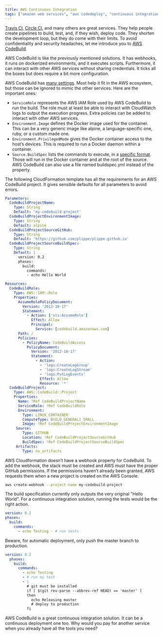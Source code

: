 ```yaml
---
title: AWS Continuous Integration
tags: ["amazon web services", "aws codedeploy", "continuous integration"]
---
```


[Travis CI](https://travis-ci.org/), [Circle CI](https://circleci.com/), and many others are great services. They help people create pipelines to build, test, and, if they wish, deploy code. They shorten the development loop, but they do come with their limits. To avoid confidentiality and security headaches, let me introduce you to [AWS CodeBuild](https://aws.amazon.com/codebuild/).

AWS CodeBuild is like the previously mentioned solutions. It has webhooks, it runs on dockerized environments, and it executes scripts. Furthermore, it can interact with other AWS services without sharing credentials. It ticks all the boxes but does require a bit more configuration.

AWS CodeBuild has [many settings](https://docs.aws.amazon.com/AWSCloudFormation/latest/UserGuide/aws-resource-codebuild-project.html). Most help it fit in the AWS ecosystem, but those can be ignored to mimic the other services. Here are the important ones:
- `ServiceRole` represents the AWS IAM Role used by AWS CodeBuild to run the build. The role must at least be able to interact with CloudWatch logs to output the execution progress. Extra policies can be added to interact with other AWS services.
- `Environment.Image` defines the Docker image used for the container. This can be a very generic image like alpine, a language-specific one, ruby, or a custom made one.
- `Environment.PrivilegedMode` gives the Docker container access to the host’s devices. This is required to run a Docker daemon within a container.
- `Source.BuildSpec` lists the commands to execute, in a [specific format](https://docs.aws.amazon.com/codebuild/latest/userguide/build-spec-ref.html). Those will run in the Docker container and at the root of the source. AWS CodeBuild can also use a file named buildspec.yml instead of the property.

The following CloudFormation template has all the requirements for an AWS CodeBuild project. It gives sensible defaults for all parameters to avoid errors.

```yaml
Parameters:
  CodeBuildProjectName:
    Type: String
    Default: 'my-codebuild-project'
  CodeBuildProjectEnvironmentImage:
    Type: String
    Default: alpine
  CodeBuildProjectSourceGitHub:
    Type: String
    Default: 'https://github.com/plippe/plippe.github.io'
  CodeBuildProjectSourceBuildSpec:
    Type: String
    Default: |
      version: 0.2
      phases:
        build:
          commands:
          - echo Hello World

Resources:
  CodeBuildRole:
    Type: AWS::IAM::Role
    Properties:
      AssumeRolePolicyDocument:
        Version: '2012-10-17'
        Statement:
          - Action: ['sts:AssumeRole']
            Effect: Allow
            Principal:
              Service: [codebuild.amazonaws.com]
      Path: /
      Policies:
        - PolicyName: CodeBuildAccess
          PolicyDocument:
            Version: '2012-10-17'
            Statement:
              - Action:
                - 'logs:CreateLogGroup'
                - 'logs:CreateLogStream'
                - 'logs:PutLogEvents'
                Effect: Allow
                Resource: '*'
  CodeBuildProject:
    Type: AWS::CodeBuild::Project
    Properties:
      Name: !Ref CodeBuildProjectName
      ServiceRole: !Ref CodeBuildRole
      Environment:
        Type: LINUX_CONTAINER
        ComputeType: BUILD_GENERAL1_SMALL
        Image: !Ref CodeBuildProjectEnvironmentImage
     Source:
        Type: GITHUB
        Location: !Ref CodeBuildProjectSourceGitHub
        BuildSpec: !Ref CodeBuildProjectSourceBuildSpec
     Artifacts:
        Type: no_artifacts
```

AWS Cloudformation doesn’t have a webhook property for CodeBuild. To add the webhook, the stack must be created and AWS must have the proper GitHub permissions. If the permissions haven’t already been granted, AWS requests them when a new project is created on the AWS Console.

```sh
aws create-webhook --project-name my-codebuild-project
```

The build specification currently only outputs the very original "Hello World". For a continuous integration solution, running the tests would be the right action.

```yaml
version: 0.2
phases:
  build:
    commands:
      - echo Testing - # run tests
```

Beware, for automatic deployment, only push the master branch to production.

```yaml
version: 0.2
  phases:
    build:
      commands:
        - echo Testing
        - # run my test
        - |
          # git must be installed
          if [ $(git rev-parse --abbrev-ref HEAD) == 'master' ]
          then
            echo Releasing master
            # deploy to production
          fi
```

AWS CodeBuild is a great continuous integration solution. It can be a continuous deployment one too. Why would you pay for another service when you already have all the tools you need?
